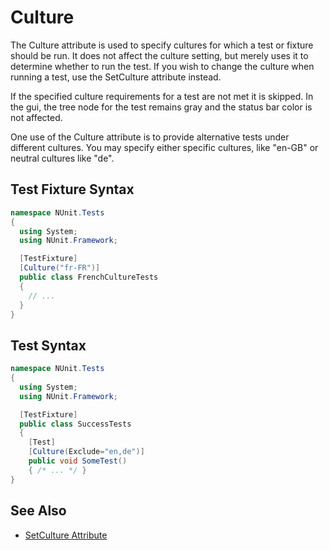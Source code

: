 # Culture

The Culture attribute is used to specify cultures for which a test or fixture should be run. It does not affect the culture setting, but merely uses it to determine whether to run the test. If you wish to change the culture when running a test, use the SetCulture attribute instead.

If the specified culture requirements for a test are not met it is skipped. In the gui, the tree node for the test remains gray and the status bar color is not affected.

One use of the Culture attribute is to provide alternative tests under different cultures. You may specify either specific cultures, like "en-GB" or neutral cultures like "de".

## Test Fixture Syntax

```csharp
namespace NUnit.Tests
{
  using System;
  using NUnit.Framework;

  [TestFixture]
  [Culture("fr-FR")]
  public class FrenchCultureTests
  {
    // ...
  }
}
```

## Test Syntax

```csharp
namespace NUnit.Tests
{
  using System;
  using NUnit.Framework;

  [TestFixture]
  public class SuccessTests
  {
    [Test]
    [Culture(Exclude="en,de")]
    public void SomeTest()
    { /* ... */ }
}
```

## See Also

* [SetCulture Attribute](setculture.md)
